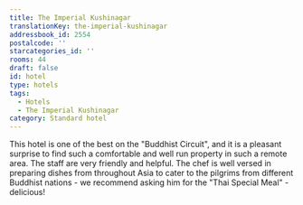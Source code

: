 ```yaml
---
title: The Imperial Kushinagar
translationKey: the-imperial-kushinagar
addressbook_id: 2554
postalcode: ''
starcategories_id: ''
rooms: 44
draft: false
id: hotel
type: hotels
tags:
  - Hotels
  - The Imperial Kushinagar
category: Standard hotel
---
```

This hotel is one of the best on the "Buddhist Circuit", and it is a pleasant surprise to find such a comfortable and well run property in such a remote area. The staff are very friendly and helpful. The chef is well versed in preparing dishes from throughout Asia to cater to the pilgrims from different Buddhist nations - we recommend asking him for the "Thai Special Meal" - delicious!